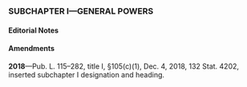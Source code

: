 ### SUBCHAPTER I—GENERAL POWERS ###

#### **Editorial Notes** ####

#### Amendments ####

**2018**—Pub. L. 115–282, title I, §105(c)(1), Dec. 4, 2018, 132 Stat. 4202, inserted subchapter I designation and heading.
